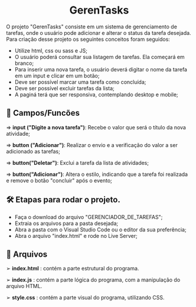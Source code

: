 <h1 align="center"> GerenTasks </h1>
O projeto "GerenTasks" consiste em um sistema de gerenciamento de tarefas, onde o usuário pode adicionar e alterar o status da tarefa desejada. Para criação desse projeto os seguintes conceitos foram seguidos:

- Utilize html, css ou sass e JS;
- O usuário poderá consultar sua listagem de tarefas. Ela começará em branco;
- Para inserir uma nova tarefa, o usuário deverá digitar o nome da tarefa em um input e clicar em um botão;
- Deve ser possível marcar uma tarefa como concluída;
- Deve ser possível excluir tarefas da lista;
- A paginá terá que ser responsiva, contemplando desktop e mobile;

## 🔶 Campos/Funcões

⇒ **input ("Digite a nova tarefa")**: Recebe o valor que será o título da nova atividade;

⇒ **button ("Adicionar")**: Realizar o envio e a verificação do valor a ser adicionado as tarefas;

⇒ **button("Deletar")**: Exclui a tarefa da lista de atividades;

⇒ **button("Adicionar")**: Altera o estilo, indicando que a tarefa foi realizada e remove o botão "concluir" após o evento;


## 🛠️ Etapas para rodar o projeto.

- Faça o download do arquivo "GERENCIADOR_DE_TAREFAS";
- Extraia os arquivos para a pasta desejada;
- Abra a pasta com o Visual Studio Code ou o editor da sua preferência;
- Abra o arquivo "index.html" e rode no Live Server;

## 📁 Arquivos
  ➢  **index.html** : contém a parte estrutural do programa.
  
  ➢  **index.js** : contém a parte lógica do programa, com a manipulação do arquivo HTML.
   
  ➢  **style.css** : contém a parte visual do programa, utilizando CSS.




